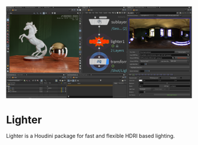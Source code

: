 ![image](images/cover.png)
# Lighter
Lighter is a Houdini package for fast and flexible HDRI based lighting.
